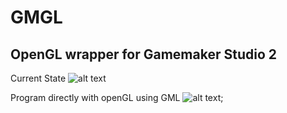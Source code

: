 # GMGL

## OpenGL wrapper for Gamemaker Studio 2

Current State
![alt text](https://i.imgur.com/TTkER49.png,"")

Program directly with openGL using GML
![alt text](https://i.imgur.com/86lTGtw.png,"");